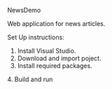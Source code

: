 NewsDemo

Web application for news articles.

Set Up instructions:

1. Install Visual Studio.
2. Download and import poject.
3. Install required packages.
  <packages>
  <package id="bootstrap" version="4.1.0" targetFramework="net45" />
  <package id="EntityFramework" version="6.2.0" targetFramework="net45" />
  <package id="jQuery" version="3.3.1" targetFramework="net45" />
  <package id="log4net" version="2.0.8" targetFramework="net45" />
  <package id="Microsoft.AspNet.Mvc" version="5.2.4" targetFramework="net45" />
  <package id="Microsoft.AspNet.Razor" version="3.2.4" targetFramework="net45" />
  <package id="Microsoft.AspNet.WebApi.Client" version="5.2.4" targetFramework="net45" />
  <package id="Microsoft.AspNet.WebApi.Core" version="5.2.4" targetFramework="net45" />
  <package id="Microsoft.AspNet.WebApi.WebHost" version="5.2.4" targetFramework="net45" />
  <package id="Microsoft.AspNet.WebPages" version="3.2.4" targetFramework="net45" />
  <package id="Microsoft.Bcl" version="1.1.10" targetFramework="net45" />
  <package id="Microsoft.Bcl.Build" version="1.0.21" targetFramework="net45" />
  <package id="Microsoft.Net.Http" version="2.2.29" targetFramework="net45" />
  <package id="Microsoft.Web.Infrastructure" version="1.0.0.0" targetFramework="net45" />
  <package id="NewsAPI" version="0.5.0" targetFramework="net45" />
  <package id="Newtonsoft.Json" version="11.0.2" targetFramework="net45" />
  <package id="NUnit" version="3.10.1" targetFramework="net45" />
  <package id="popper.js" version="1.14.3" targetFramework="net45" />
  <package id="System.Net.Http" version="4.3.3" targetFramework="net45" />
  </packages>
4. Build and run

